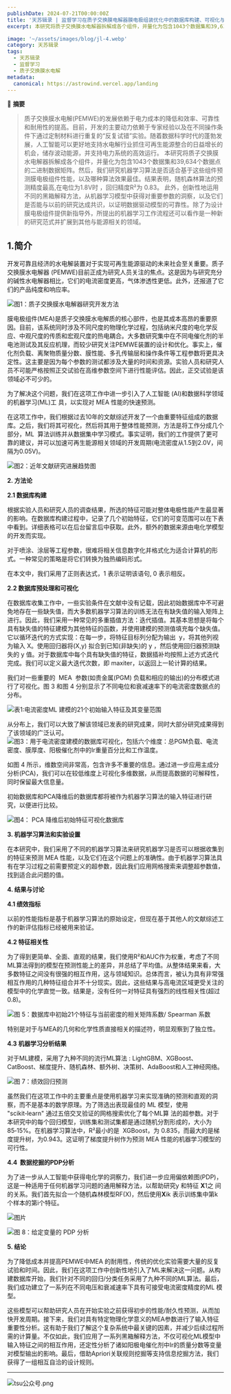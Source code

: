```yaml
---
publishDate: 2024-07-21T00:00:00Z
title: '天苏辑录 | 监督学习在质子交换膜电解器膜电极组装优化中的数据库构建、可视化与评估'
excerpt: 本研究将质子交换膜水电解器拆解成各个组件，并量化为包含1043个数据集和39,634个数据点的二进制数据矩阵。然后，我们研究机器学习算法是否适合基于这些组件预测膜电极组件性能，以及哪种算法效果最佳。结果表明，随机森林算法的预测精度最高,在电位为1.8V时 ，回归精度R²为 0.83。

image: '~/assets/images/blog/jl-4.webp'
category: 天苏辑录
tags:
  - 天苏辑录
  - 监督学习
  - 质子交换膜水电解
metadata:
  canonical: https://astrowind.vercel.app/landing
---
```


📢 **摘要**

> 质子交换膜水电解(PEMWE)的发展依赖于电力成本的降低和效率、可靠性和耐用性的提高。目前，开发的主要动力依赖于专家经验以及在不同操作条件下通过定制材料进行重复的“反复试错”实验。随着数据科学时代的蓬勃发展，人工智能可以更好地支持水电解行业抓住可再生能源整合的日益增长的机会，储存波动能源，并支持电力系统的高效运行。
> 本研究将质子交换膜水电解器拆解成各个组件，并量化为包含1043个数据集和39,634个数据点的二进制数据矩阵。然后，我们研究机器学习算法是否适合基于这些组件预测膜电极组件性能，以及哪种算法效果最佳。结果表明，随机森林算法的预测精度最高,在电位为1.8V时 ，回归精度R²为 0.83。
> 此外，创新性地运用不同的黑箱解释方法，从机器学习模型中获得对重要参数的洞察，以及它们是否能与以前的研究达成共识，以证明数据驱动模型的可靠性。除了为设计膜电极组件提供新指导外，所提出的机器学习工作流程还可以看作是一种新的研究范式并扩展到其他与能源相关的领域。

## **1.简介**

开发可靠且经济的水电解装置对于实现可再生能源驱动的未来社会至关重要。质子交换膜水电解器 (PEMWE)目前正成为研究人员关注的焦点。这是因为与研究充分的碱性水电解器相比，它们的电流密度更高，气体渗透性更低。此外，还报道了它们的产品纯度和响应率。

![图1：质子交换膜水电解器研究开发方法](./jl-4/1.webp "图1：质子交换膜水电解器研究开发方法")
  

膜电极组件(MEA)是质子交换膜水电解质的核心部件，也是其成本高昂的重要原因。目前，该系统同时涉及不同尺度的物理化学过程，包括纳米尺度的电化学反应、中观尺度的传质和宏观尺度的热电耦合。大多数研究集中在不同电催化剂的半电池测试及其反应机理，而较少研究关注PEMWE装置的设计和优化。事实上，催化剂负载、离聚物质量分数、膜性能、多孔传输层和操作条件等工程参数将更具决定性。这主要是因为每个参数的测试都涉及大量的时间和资源。实验人员和研究人员不可能严格按照正交试验在高维参数空间下进行性能评估。因此，正交试验是该领域必不可少的。

为了解决这个问题，我们在这项工作中进一步引入了人工智能 (AI)和数据科学领域的机器学习(ML)工 具，以实现对 MEA 性能的快速预测。

在这项工作中，我们根据过去10年的文献综述开发了一个由重要特征组成的数据库。之后，我们将其可视化，然后将其用于整体性能预测，方法是将工作分成几个部分，ML  算法训练并从数据集中学习模式。事实证明，我们的工作提供了更可靠的建议，并可以加速可再生能源相关领域的开发周期(电流密度从1.5到2.0V，间隔为0.05V)。

![图2：近年文献研究进展趋势图](./jl-4/2.webp "图2：近年文献研究进展趋势图")

**2. 方法论**

**2.1 数据库构建**

根据实验人员和研究人员的调查结果，所选的特征可能对整体电极性能产生最显著的影响。在数据库构建过程中，记录了几个初始特征，它们的可变范围可以在下表中看到。详细表格可以在后台留言后中获取。此外，额外的数据来源由电化学模型的开发而实现。

对于喷涂、涂层等工程参数，很难将相关信息数字化并格式化为适合计算机的形式。一种常见的策略是将它们转换为独热编码形式。

在本文中，我们采用了正则表达式，1 表示证明该语句, 0 表示相反。

**2.2 数据库预处理和可视化**

在数据库收集工作中，一些实验条件在文献中没有记载，因此初始数据库中不可避免地存在一些缺失值，而大多数机器学习算法的训练无法在有缺失值的输入矩阵上进行。因此，我们采用一种常见的多重插值方法：迭代插值。其基本思想是将每个具有缺失值的特征建模为其他特征的函数，并使用建模的预测值填充每个缺失值。它以循环迭代的方式实现：在每一步，将特征目标列分配为输出  y，将其他列视为输入 X。使用回归器将(X,y) 拟合到已知(非缺失)的 y ，然后使用回归器预测缺失的 y 值。对于数据库中每个具有缺失值的特征，数据插补均按照上述方式迭代完成。我们可以定义最大迭代次数，即 maxiter，以返回上一轮计算的结果。

我们对一些重要的  MEA  参数(如贵金属(PGM) 负载和相应的输出)的分布模式进行了可视化。图 3 和图 4 分别显示了不同电位和衰减速率下的电流密度数据点的分布。

  



![表1:电流密度ML 建模的21个初始输入特征及其变量范围](./jl-4/3.webp "表1:电流密度ML 建模的21个初始输入特征及其变量范围")

  



从分布上，我们可以大致了解该领域已发表的研究成果，同时大部分研究成果得到了该领域的广泛认可。
![图3：用于电流密度建模的数据库可视化，包括六个维度：总PGM负载、电流密度、膜厚度、阳极催化剂中的Ir重量百分比和工作温度。](./jl-4/4.webp "图 3：用于电流密度建模的数据库可视化，包括六个维度：总PGM负载、电流密度、膜厚度、阳极催化剂中的Ir重量百分比和工作温度。")

如图 4 所示，维数空间非常高，包含许多不重要的信息。通过进一步应用主成分分析(PCA)，我们可以在较低维度上可视化多维数据，从而提高数据的可解释性，同时保留最大信息量。

初始数据库和PCA降维后的数据库都将被作为机器学习算法的输入特征进行研究，以便进行比较。

![图4： PCA 降维后初始特征可视化数据库](./jl-4/5.webp "图4： PCA 降维后初始特征可视化数据库")

  

**3. 机器学习算法和实验设置**

在本研究中，我们采用了不同的机器学习算法来研究机器学习是否可以根据收集到的特征来预测 MEA 性能，以及它们在这个问题上的准确性。由于机器学习算法具有在学习过程之前需要预定义的超参数，因此我们应用网格搜索来调整超参数值，找到适合此问题的值。

**4. 结果与讨论**

**4.1 绩效指标**

以前的性能指标是基于机器学习算法的原始设定，但现在基于其他人的文献综述工作的新评估指标已经被用来验证。

**4.2 特征相关性**  

为了得到更简单、全面、直观的结果，我们使用R²和AUC作为权重，考虑了不同ML算法得到的模型在预测性能上的差异，并总结了平均值。从整体结果来看，大多数特征之间没有很强的相互作用，这与领域知识。总体而言，被认为具有非常强相互作用的几种特征组合并不十分现实。因此，这些结果与高电流区域更受关注的模型中的化学直觉一致。结果是，没有任何一对特征具有强烈的线性相关性(超过 0.8)。
  

![图 5：数据库中初始21个特征与当前密度的相关矩阵系数/ Spearman 系数](./jl-4/6.webp "图 5：数据库中初始21个特征与当前密度的相关矩阵系数/ Spearman 系数")
  

特别是对于与MEA的几何和化学性质直接相关的描述符，明显观察到了独立性。

  

**4.3 机器学习分析结果**

对于ML建模，采用了九种不同的流行ML算法 : LightGBM、XGBoost、CatBoost、梯度提升、随机森林、额外树、决策树、AdaBoost和人工神经网络。

![图 7：绩效回归预测](./jl-4/7.webp "图 7：绩效回归预测")
  

虽然我们在这项工作中的主要重点是使用机器学习来实现准确的预测和直观的洞察，而不是基本的数学原理。为了筛选出表现最佳的 ML 模型，使用 "scikit‑learn" 通过五倍交叉验证的网格搜索优化了每个ML算 法的超参数。对于本研究中的每个回归模型，训练集和测试集都是通过随机分割形成的，大小为 85‑15%。在机器学习算法中，R²最小的是  XGBoost，为 0.835，而最大的是梯度提升树，为0.943。这证明了梯度提升树作为预测 MEA 性能的机器学习模型的可行性。

  

**4.4  数据挖掘的PDP分析**

为了进一步从人工智能中获得电化学的洞察力，我们进一步应用偏依赖图(PDP)，这是一种适用于任何机器学习问题的通用解释方法，以帮助研究y 和特征 **X**1之 间的关系。我们首先拟合一个随机森林模型RF(X)，然后使用**X**ik 表示训练集中第k个样本的第i个特征。

![图片](https://mmbiz.qpic.cn/sz_mmbiz_jpg/CkHI4khb3DiaPqCgTwRxIhLjEsibEQdveGXwerDrgq0ZjRTgG23rYFxYQAzuOArNuGqWzdSG7mc776xuianZH5Iyg/640?wx_fmt=jpeg&tp=webp&wxfrom=5&wx_lazy=1&wx_co=1)

![图 8：给定变量的 PDP 分析](./jl-4/8.webp "图 8：给定变量的 PDP 分析")

**5. 结论**

为了降低成本并提高PEMWE中MEA 的耐用性，传统的优化实验需要大量的反复试验和时间。因此，我们在这项工作中创新性地引入了ML来解决这一问题。从构建数据库开始，我们针对不同的回归/分类任务采用了九种不同的ML算法。最后，我们成功建立了一系列在不同电压和衰减速率下具有可接受电流密度精度的ML 模型。

这些模型可以帮助研究人员在开始实验之前获得初步的性能/耐久性预测，从而加快开发周期。接下来，我们对具有特定物理化学意义的MEA参数进行了输入特征重要性分析。这有助于我们了解这个复杂系统中最关键的因素，并减少后续过程所需的计算量。不仅如此，我们应用了一系列黑箱解释方法，不仅可视化ML模型中输入特征之间的相互作用，还定性分析了诸如阳极电催化剂中Ir的质量分数等变量对模型输出的影响。最后，借助Apriori关联规则挖掘等支持信息挖掘方法，我们获得了一组相互自洽的设计规则。

---

![tsu公众号.png](./gongzhonghao.png)
